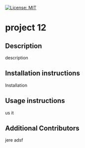 [![License: MIT](https://img.shields.io/badge/License-MIT-yellow.svg)](https://opensource.org/licenses/MIT)
# project 12

## Description
description

## Installation instructions 
Installation

  ## Usage instructions 
  us it

  ## Additional Contributors
  jere adsf
